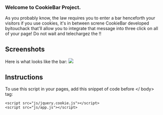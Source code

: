### Welcome to CookieBar Project.

As you probably know, the law requires you to enter a bar henceforth your visitors if you use cookies, it's in between screne CookieBar developed byitouchack that'll allow you to integrate that message into three click on all of your page! Do not wait and telechargez the !!

## Screenshots

Here is what looks like the bar:
![](http://puu.sh/bcXxA/a9249bfb76.png)

## Instructions

To use this script in your pages, add this snippet of code before </ body> tag:

```
<script src="js/jquery.cookie.js"></script>
<script src="js/app.js"></script>
```
